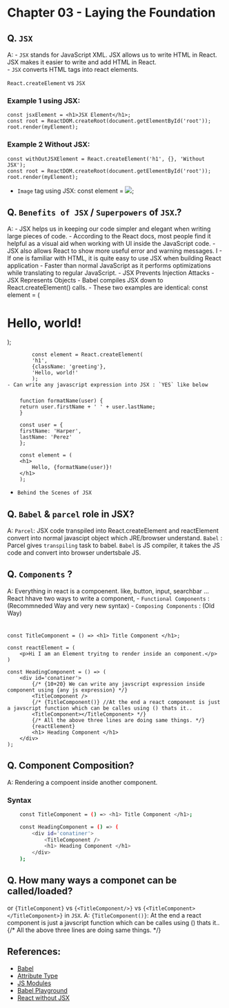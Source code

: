 # Chapter 03 - Laying the Foundation

## Q. `JSX`
A:  - `JSX` stands for JavaScript XML. JSX allows us to write HTML in React. JSX makes it easier to write and add HTML in React.  
    - `JSX` converts HTML tags into react elements.

`React.createElement` vs `JSX`

### Example 1 using JSX:
```
const jsxElement = <h1>JSX Element</h1>;
const root = ReactDOM.createRoot(document.getElementById('root'));
root.render(myElement);
```
### Example 2 Without JSX:
```
const withOutJSXElement = React.createElement('h1', {}, 'Without JSX');
const root = ReactDOM.createRoot(document.getElementById('root'));
root.render(myElement);
```
- `Image` tag using JSX: 
const element = <img src={url}></img>;


## Q. `Benefits of JSX` / `Superpowers` of `JSX`.?
A:  - JSX helps us in keeping our code simpler and elegant when writing large pieces of code.
    - According to the React docs, most people find it helpful as a visual aid when working with UI inside the JavaScript code.
    - JSX also allows React to show more useful error and warning messages.
I   - If one is familiar with HTML, it is quite easy to use JSX when building React application
    - Faster than normal JavaScript as it performs optimizations while translating to regular JavaScript.
    - JSX Prevents Injection Attacks
    - JSX Represents Objects
        - Babel compiles JSX down to React.createElement() calls.
        - These two examples are identical:
            const element = (
            <h1 className="greeting">
                Hello, world!
            </h1>
            );

            const element = React.createElement(
            'h1',
            {className: 'greeting'},
            'Hello, world!'
            );
    - Can write any javascript expression into JSX : `YES` like below
###
```
    function formatName(user) {
    return user.firstName + ' ' + user.lastName;
    }

    const user = {
    firstName: 'Harper',
    lastName: 'Perez'
    };

    const element = (
    <h1>
        Hello, {formatName(user)}!
    </h1>
    );
```

- `Behind the Scenes of JSX`

## Q. `Babel` & `parcel` role in JSX?
A:  `Parcel`: JSX code transpiled into React.createElement and reactElement convert into normal javascipt object which JRE/browser understand.
    `Babel` : Parcel gives `transpiling` task to babel. `Babel` is JS compiler, it takes the JS code and convert into browser undertsbale JS.

## Q. `Components` ?
A: Everything in react is a compoenent. like, button, input, searchbar ...
    React hhave two ways to write a component,
        - `Functional Components` : (Recommneded Way and very new syntax)
        - `Composing Components` : (Old Way)

###
``` Syntax for Funcational Component

const TitleComponent = () => <h1> Title Component </h1>;

const reactElement = (
    <p>Hi I am an Element tryitng to render inside an component.</p>
)

const HeadingComponent = () => (
    <div id='conatiner'>
        {/* {10+20} We can write any javscript expression inside component using {any js expression} */}
        <TitleComponent />
        {/* {TitleComponent()} //At the end a react component is just a javscript function which can be calles using () thats it..
        <TitleComponent></TitleComponent> */}
        {/* All the above three lines are doing same things. */}
        {reactElement}
        <h1> Heading Component </h1>
    </div>
);
```

## Q. Component Composition?
A: Rendering a compoent inside another component.

### Syntax
```sh
    const TitleComponent = () => <h1> Title Component </h1>;

    const HeadingComponent = () => (
        <div id='conatiner'>
            <TitleComponent />
            <h1> Heading Component </h1>
        </div>
    );
```


## Q. How many ways a componet can be called/loaded?
or `{TitleComponent}` vs `{<TitleComponent/>}` vs `{<TitleComponent></TitleComponent>}` in `JSX`.
A:  <TitleComponent />
    `{TitleComponent()}`: At the end a react component is just a javscript function which can be calles using () thats it..
    <TitleComponent></TitleComponent>
    {/* All the above three lines are doing same things. */}


## References:
- [Babel](https://babeljs.io/)
- [Attribute Type](https://developer.mozilla.org/en-US/docs/Web/HTML/Element/script#attr-type) 
- [JS Modules](https://developer.mozilla.org/en-US/docs/Web/JavaScript/Guide/Modules)
- [Babel Playground](https://babeljs.io/repl#)
- [React without JSX](https://reactjs.org/docs/react-without-jsx.html)

